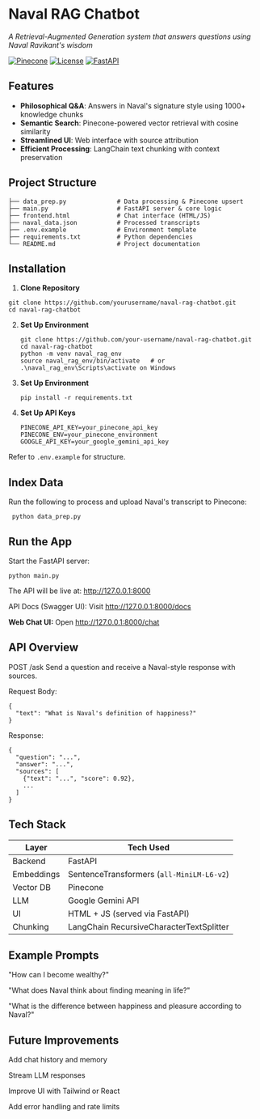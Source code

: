 # Naval RAG Chatbot  
*A Retrieval-Augmented Generation system that answers questions using Naval Ravikant's wisdom*

[![Pinecone](https://img.shields.io/badge/Powered_By-Pinecone-430098?logo=pinecone&style=flat)](https://pinecone.io)
[![License](https://img.shields.io/badge/License-MIT-blue)](LICENSE)
[![FastAPI](https://img.shields.io/badge/Framework-FastAPI-009688?logo=fastapi)](https://fastapi.tiangolo.com)

## Features  
- **Philosophical Q&A**: Answers in Naval's signature style using 1000+ knowledge chunks  
- **Semantic Search**: Pinecone-powered vector retrieval with cosine similarity  
- **Streamlined UI**: Web interface with source attribution  
- **Efficient Processing**: LangChain text chunking with context preservation  

## Project Structure
```
├── data_prep.py              # Data processing & Pinecone upsert
├── main.py                   # FastAPI server & core logic
├── frontend.html             # Chat interface (HTML/JS)
├── naval_data.json           # Processed transcripts
├── .env.example              # Environment template
├── requirements.txt          # Python dependencies
└── README.md                 # Project documentation
```



## Installation  
1. **Clone Repository**
```
git clone https://github.com/yourusername/naval-rag-chatbot.git
cd naval-rag-chatbot
```
2. **Set Up Environment**
   ```
   git clone https://github.com/your-username/naval-rag-chatbot.git
   cd naval-rag-chatbot
   python -m venv naval_rag_env
   source naval_rag_env/bin/activate   # or .\naval_rag_env\Scripts\activate on Windows
   ```
3. **Set Up Environment**
   ```
   pip install -r requirements.txt
   ```
4. **Set Up API Keys**
   ```
   PINECONE_API_KEY=your_pinecone_api_key
   PINECONE_ENV=your_pinecone_environment
   GOOGLE_API_KEY=your_google_gemini_api_key
   ```
Refer to ```.env.example``` for structure.

## Index Data
Run the following to process and upload Naval's transcript to Pinecone:
```
 python data_prep.py
```
## Run the App
Start the FastAPI server:
```
python main.py
```

The API will be live at: http://127.0.0.1:8000

API Docs (Swagger UI):
Visit http://127.0.0.1:8000/docs

**Web Chat UI:**
Open http://127.0.0.1:8000/chat


## API Overview
POST /ask
Send a question and receive a Naval-style response with sources.

Request Body:
```
{
  "text": "What is Naval's definition of happiness?"
}
```
Response:
```
{
  "question": "...",
  "answer": "...",
  "sources": [
    {"text": "...", "score": 0.92},
    ...
  ]
}
```
## Tech Stack

| Layer      | Tech Used                                 |
| ---------- | ----------------------------------------- |
| Backend    | FastAPI                                   |
| Embeddings | SentenceTransformers (`all-MiniLM-L6-v2`) |
| Vector DB  | Pinecone                                  |
| LLM        | Google Gemini API                         |
| UI         | HTML + JS (served via FastAPI)            |
| Chunking   | LangChain RecursiveCharacterTextSplitter  |

## Example Prompts
"How can I become wealthy?"

"What does Naval think about finding meaning in life?"

"What is the difference between happiness and pleasure according to Naval?"

## Future Improvements
Add chat history and memory

Stream LLM responses

Improve UI with Tailwind or React

Add error handling and rate limits
